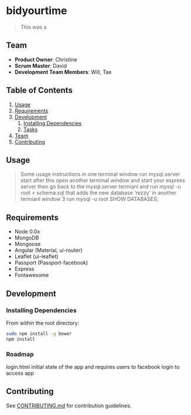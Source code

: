 # bidyourtime

> This was a 

## Team

  - __Product Owner__: Christine
  - __Scrum Master__: David
  - __Development Team Members__: Will, Tae

## Table of Contents

1. [Usage](#Usage)
1. [Requirements](#requirements)
1. [Development](#development)
    1. [Installing Dependencies](#installing-dependencies)
    1. [Tasks](#tasks)
1. [Team](#team)
1. [Contributing](#contributing)

## Usage

> Some usage instructions
in one terminal window run
mysql.server start
after this open another terminal window
and start your express server
then go back to the mysql.server termianl and run
mysql -u root < schema.sql
that adds the new database 'rezzy'
in another termianl window 3 run
mysql -u root
SHOW DATABASES;


## Requirements

- Node 0.0x
- MongoDB
- Mongoose
- Angular (Material, ui-router)
- Leaflet (ui-leaflet)
- Passport (Passport-facebook)
- Express
- Fontawesome

## Development

### Installing Dependencies

From within the root directory:

```sh
sudo npm install -g bower
npm install
```

### Roadmap

<!--


-->
login.html
initial state of the app and requires users to facebook login to access app

## Contributing

See [CONTRIBUTING.md](CONTRIBUTING.md) for contribution guidelines.